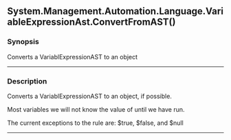 System.Management.Automation.Language.VariableExpressionAst.ConvertFromAST()
----------------------------------------------------------------------------

### Synopsis
Converts a VariablExpressionAST to an object

---

### Description

Converts a VariablExpressionAST to an object, if possible.

Most variables we will not know the value of until we have run.

The current exceptions to the rule are:  $true, $false, and $null

---
